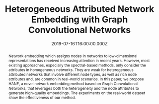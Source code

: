 ---
abstract: Network embedding which assigns nodes in networks to low-dimensional representations has received increasing attention in recent years. However, most existing approaches, especially the spectral-based methods, only consider the attributes in homogeneous networks. They are weak for heterogeneous attributed networks that involve different node types, as well as rich node attributes and, are common in real-world scenarios. In this paper, we propose HANE, a novel network embedding method based on Graph Convolutional Networks, that leverages both the heterogeneity and the node attributes to generate high-quality embeddings. The experiments on the real-world dataset show the effectiveness of our method.
slides: ""
url_pdf: publication/Conference/Heterogeneous-Attributed-Network-Embedding-with-Graph-Convolutional-Networks/5167-Article Text-8230-1-10-20190710.pdf
publication_types:
  - "1"
authors:
  - Yueyang Wang
  - "**Ziheng Duan**"
  - Binbing Liao
  - Fei Wu
  - Yueting Zhuang
author_notes: []
publication: AAAI-2019
summary: ""
url_dataset: ""
url_project: ""
publication_short: ""
url_source: ""
url_video: ""
title: Heterogeneous Attributed Network Embedding with Graph Convolutional Networks
doi: https://doi.org/10.1609/aaai.v33i01.330110061
featured: false
tags: []
projects: []
image:
  caption: ""
  focal_point: ""
  preview_only: false
date: 2019-07-16T16:00:00.000Z
url_slides: ""
publishDate: 2017-01-01T00:00:00.000Z
url_poster: ""
url_code: ""
---